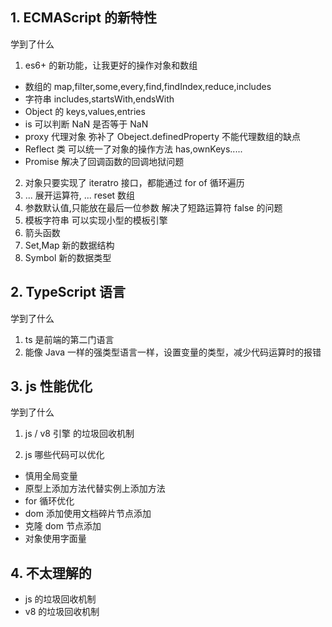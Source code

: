 ## 1. ECMAScript 的新特性

学到了什么

1. es6+ 的新功能，让我更好的操作对象和数组

- 数组的 map,filter,some,every,find,findIndex,reduce,includes
- 字符串 includes,startsWith,endsWith
- Object 的 keys,values,entries
- is 可以判断 NaN 是否等于 NaN
- proxy 代理对象 弥补了 Obeject.definedProperty 不能代理数组的缺点
- Reflect 类 可以统一了对象的操作方法 has,ownKeys.....
- Promise 解决了回调函数的回调地狱问题

2. 对象只要实现了 iteratro 接口，都能通过 for of 循环遍历
3. ... 展开运算符, ... reset 数组
4. 参数默认值,只能放在最后一位参数 解决了短路运算符 false 的问题
5. 模板字符串 可以实现小型的模板引擎
6. 箭头函数
7. Set,Map 新的数据结构
8. Symbol 新的数据类型

## 2. TypeScript 语言

学到了什么

1. ts 是前端的第二门语言
2. 能像 Java 一样的强类型语言一样，设置变量的类型，减少代码运算时的报错

## 3. js 性能优化

学到了什么

1. js / v8 引擎 的垃圾回收机制

2. js 哪些代码可以优化

- 慎用全局变量
- 原型上添加方法代替实例上添加方法
- for 循环优化
- dom 添加使用文档碎片节点添加
- 克隆 dom 节点添加
- 对象使用字面量

## 4. 不太理解的

- js 的垃圾回收机制
- v8 的垃圾回收机制
